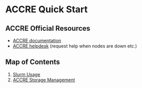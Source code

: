 # ACCRE Quick Start

## ACCRE Official Resources
- [ACCRE documentation](https://help.accre.vanderbilt.edu/index.php?title=Overview)
- [ACCRE helpdesk](https://www.vanderbilt.edu/accre/support/helpdesk/) (request help when nodes are down etc.) 

## Map of Contents
1. [Slurm Usage](Slurm%20Usage.md)
1. [ACCRE Storage Management](ACCRE%20Storage%20Management.md)
